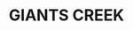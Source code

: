 ---
lastmod: '2025-04-06T06:05:20+00:00'
latitude: -32.57693
layout: suburb
longitude: 150.564817
postcode: '2328'
state: NSW
title: GIANTS CREEK
url: /nsw/giants-creek/
---